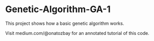 # Genetic-Algorithm-GA-1
This project shows how a basic genetic algorithm works.

Visit medium.com/@onatozbay for an annotated tutorial of this code.
